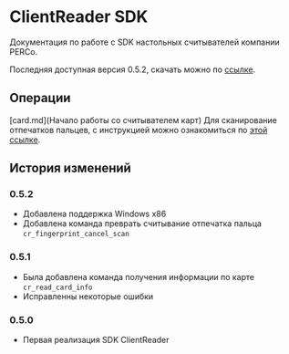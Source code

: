 # ClientReader SDK

Документация по работе с SDK настольных считывателей компании PERCo.

Последняя доступная версия 0.5.2, скачать можно по [ссылке](https://github.com/percodev/CRSDK/releases).

## Операции

[card.md](Начало работы со считывателем карт)
Для сканирование отпечатков пальцев, с инструкцией можно ознакомиться по [этой ссылке](fingerprint.md). 

## История изменений

### 0.5.2
* Добавлена поддержка Windows x86
* Добавлена команда преврать считывание отпечатка пальца `cr_fingerprint_cancel_scan`
### 0.5.1
* Была добавлена команда получения информации по карте `cr_read_card_info`
* Исправленны некоторые ошибки
### 0.5.0
* Первая реализация SDK ClientReader